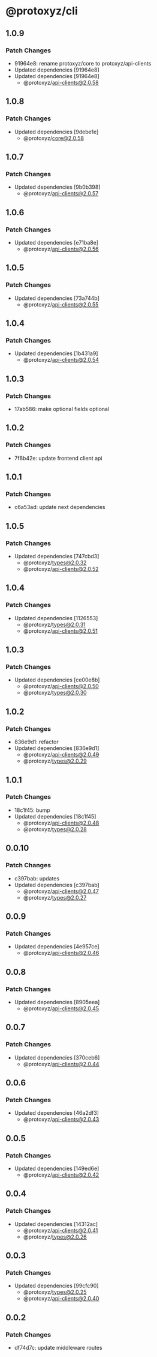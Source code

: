 # @protoxyz/cli

## 1.0.9

### Patch Changes

- 91964e8: rename protoxyz/core to protoxyz/api-clients
- Updated dependencies [91964e8]
- Updated dependencies [91964e8]
  - @protoxyz/api-clients@2.0.58

## 1.0.8

### Patch Changes

- Updated dependencies [9debe1e]
  - @protoxyz/core@2.0.58

## 1.0.7

### Patch Changes

- Updated dependencies [9b0b398]
  - @protoxyz/api-clients@2.0.57

## 1.0.6

### Patch Changes

- Updated dependencies [e71ba8e]
  - @protoxyz/api-clients@2.0.56

## 1.0.5

### Patch Changes

- Updated dependencies [73a744b]
  - @protoxyz/api-clients@2.0.55

## 1.0.4

### Patch Changes

- Updated dependencies [1b431a9]
  - @protoxyz/api-clients@2.0.54

## 1.0.3

### Patch Changes

- 17ab586: make optional fields optional

## 1.0.2

### Patch Changes

- 7f8b42e: update frontend client api

## 1.0.1

### Patch Changes

- c6a53ad: update next dependencies

## 1.0.5

### Patch Changes

- Updated dependencies [747cbd3]
  - @protoxyz/types@2.0.32
  - @protoxyz/api-clients@2.0.52

## 1.0.4

### Patch Changes

- Updated dependencies [1126553]
  - @protoxyz/types@2.0.31
  - @protoxyz/api-clients@2.0.51

## 1.0.3

### Patch Changes

- Updated dependencies [ce00e8b]
  - @protoxyz/api-clients@2.0.50
  - @protoxyz/types@2.0.30

## 1.0.2

### Patch Changes

- 836e9d1: refactor
- Updated dependencies [836e9d1]
  - @protoxyz/api-clients@2.0.49
  - @protoxyz/types@2.0.29

## 1.0.1

### Patch Changes

- 18c1f45: bump
- Updated dependencies [18c1f45]
  - @protoxyz/api-clients@2.0.48
  - @protoxyz/types@2.0.28

## 0.0.10

### Patch Changes

- c397bab: updates
- Updated dependencies [c397bab]
  - @protoxyz/api-clients@2.0.47
  - @protoxyz/types@2.0.27

## 0.0.9

### Patch Changes

- Updated dependencies [4e957ce]
  - @protoxyz/api-clients@2.0.46

## 0.0.8

### Patch Changes

- Updated dependencies [8905eea]
  - @protoxyz/api-clients@2.0.45

## 0.0.7

### Patch Changes

- Updated dependencies [370ceb6]
  - @protoxyz/api-clients@2.0.44

## 0.0.6

### Patch Changes

- Updated dependencies [46a2df3]
  - @protoxyz/api-clients@2.0.43

## 0.0.5

### Patch Changes

- Updated dependencies [149ed6e]
  - @protoxyz/api-clients@2.0.42

## 0.0.4

### Patch Changes

- Updated dependencies [14312ac]
  - @protoxyz/api-clients@2.0.41
  - @protoxyz/types@2.0.26

## 0.0.3

### Patch Changes

- Updated dependencies [99cfc90]
  - @protoxyz/types@2.0.25
  - @protoxyz/api-clients@2.0.40

## 0.0.2

### Patch Changes

- df74d7c: update middleware routes
